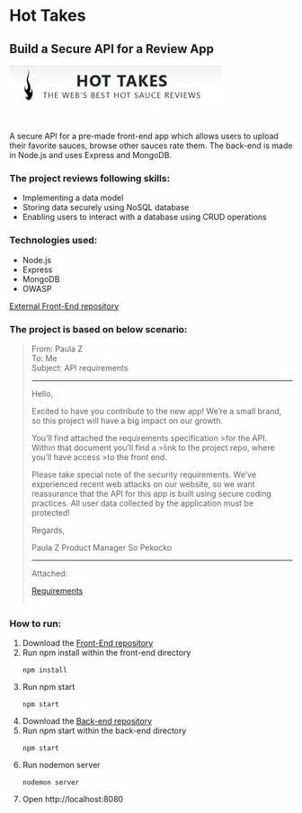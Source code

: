 # **Hot Takes**

## **Build a Secure API for a Review App**

![image](https://github.com/bartek-swiderski92/Hot-Takes/blob/main/hottakeslogo.png?raw=true)  

<br> 

A secure API for a pre-made front-end app which allows users to upload their favorite sauces, browse other sauces rate them. The back-end is made in Node.js and uses Express and MongoDB.


### The project reviews following skills:
* Implementing a data model
* Storing data securely using NoSQL database
* Enabling users to interact with a database using CRUD operations

### Technologies used:
* Node.js
* Express
* MongoDB
* OWASP

[External Front-End repository](https://github.com/OpenClassrooms-Student-Center/Web-Developer-P6)

### The project is based on below scenario:
>From: Paula Z  
>To: Me  
>Subject: API requirements  
>___
>Hello,
>
>Excited to have you contribute to the new app! We’re a small brand, so this project will have a big impact on our growth.
>
>You’ll find attached the requirements specification >for the API. Within that document you’ll find a >link to the project repo, where you’ll have access >to the front end. 
>
>Please take special note of the security requirements. We’ve experienced recent web attacks on our website, so we want reassurance that the API for this app is built using secure coding practices. All user data collected by the application must be protected!
>
>Regards,
>
>Paula Z
>Product Manager
>So Pekocko
> ___
>Attached: 
>
>    [Requirements](https://s3-eu-west-1.amazonaws.com/course.oc-static.com/projects/Web%20Developer%20P6/EN%20P6_requirements.pdf)
> <br>
> <br>


### How to run:
1. Download the [Front-End repository](https://github.com/OpenClassrooms-Student-Center/Web-Developer-P6)
2. Run npm install within the front-end directory
   ```
   npm install
   ```
3. Run npm start
   ```
   npm start
   ```
4. Download the [Back-end repository](https://github.com/bartek-swiderski92/Hot-Takes)
5. Run npm start within the back-end directory
   ```
   npm start
   ```
6. Run nodemon server
   ```
   nodemon server
   ```
7. Open  http://localhost:8080 
